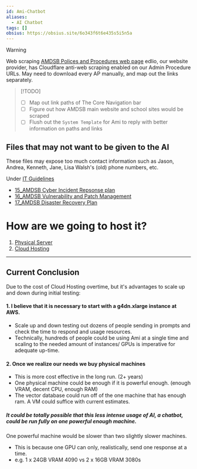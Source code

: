 ```yaml
---
id: Ami-Chatbot
aliases:
  - AI Chatbot
tags: []
obsius: https://obsius.site/6o343f6t6e435s5i5n5a
---
```


> [!WARNING]
>
> Web scraping [AMDSB Polices and Procedures web page](https://www.amdsb.ca/apps/pages/policiesprocedures)
> edlio, our website provider, has Cloudflare anti-web scraping enabled on our Admin Procedure URLs.
> May need to download every AP manually, and map out the links separately.

> [!TODO]
>
> - [ ] Map out link paths of The Core Navigation bar
> - [ ] Figure out how AMDSB main website and school sites would be scraped
> - [ ] Flush out the `System Template` for Ami to reply with better information on paths and links

## Files that may not want to be given to the AI

These files may expose too much contact information such as Jason, Andrea, Kenneth, Jane, Lisa Walsh's (old) phone numbers, etc.

Under [IT Guidelines](https://amdsb.sharepoint.com/sites/Info/SSS/Documents/Forms/AllItems.aspx?viewpath=%2Fsites%2FInfo%2FSSS%2FDocuments%2FForms%2FAllItems%2Easpx&id=%2Fsites%2FInfo%2FSSS%2FDocuments%2FIT%20Information%20%26%20Resources%2FIT%20Guidelines&viewid=67b932a0%2Dcd43%2D4b96%2Db390%2Da8f723df8543)

- [15_AMDSB Cyber Incident Repsonse plan](https://amdsb.sharepoint.com/:b:/r/sites/Info/SSS/Documents/IT%20Information%20%26%20Resources/IT%20Guidelines/15_AMDSB%20Cyber%20Incident%20Reponse%20Plan.pdf?csf=1&web=1&e=g2jRie)
- [16_AMDSB Vulnerability and Patch Management](https://amdsb.sharepoint.com/:b:/r/sites/Info/SSS/Documents/IT%20Information%20%26%20Resources/IT%20Guidelines/16_AMDSB%20Vulnerability%20and%20Patch%20Management%20Guidelines.pdf?csf=1&web=1&e=i4Rq8a)
- [17_AMDSB Disaster Recovery Plan](https://amdsb.sharepoint.com/:b:/r/sites/Info/SSS/Documents/IT%20Information%20%26%20Resources/IT%20Guidelines/17_AMDSB%20Disaster%20Recovery%20Plan.pdf?csf=1&web=1&e=CBewQd)

# How are we going to host it?

1.  [Physical Server](PhysicalServer.md)
2.  [Cloud Hosting](CloudHosting.md)

---

## **Current Conclusion**

Due to the cost of Cloud Hosting overtime, but it's advantages to scale up and down during initial testing:

#### 1. I believe that it is necessary to start with a g4dn.xlarge instance at AWS.

- Scale up and down testing out dozens of people sending in prompts and check the time to respond and usage resources.
- Technically, hundreds of people could be using Ami at a single time and scaling to the needed amount of instances/ GPUs is imperative for adequate up-time.

#### 2. Once we realize our needs we buy physical machines

- This is more cost effective in the long run. (2+ years)
- One physical machine could be enough if it is powerful enough. (enough VRAM, decent CPU, enough RAM)
- The vector database could run off of the one machine that has enough ram. A VM could suffice with current estimates.

##### It could be totally possible that this less intense usage of AI, a chatbot, could be run fully on one powerful enough machine.

One powerful machine would be slower than two slightly slower machines.

- This is because one GPU can only, realistically, send one response at a time.
- e.g. 1 x 24GB VRAM 4090 vs 2 x 16GB VRAM 3080s
